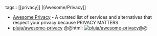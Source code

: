 tags:: [[privacy]] [[Awesome/Privacy]]

- [Awesome Privacy](https://pluja.github.io/awesome-privacy/) - A curated list of services and alternatives that respect your privacy because PRIVACY MATTERS.
- [pluja/awesome-privacy](https://github.com/pluja/awesome-privacy)
  @@html: <a href="https://github.com/pluja/awesome-privacy/"><img src="https://github-readme-stats-astronomer.vercel.app/api/pin/?username=pluja&repo=awesome-privacy&theme=tokyonight" alt="pluja/awesome-privacy"/></a>@@